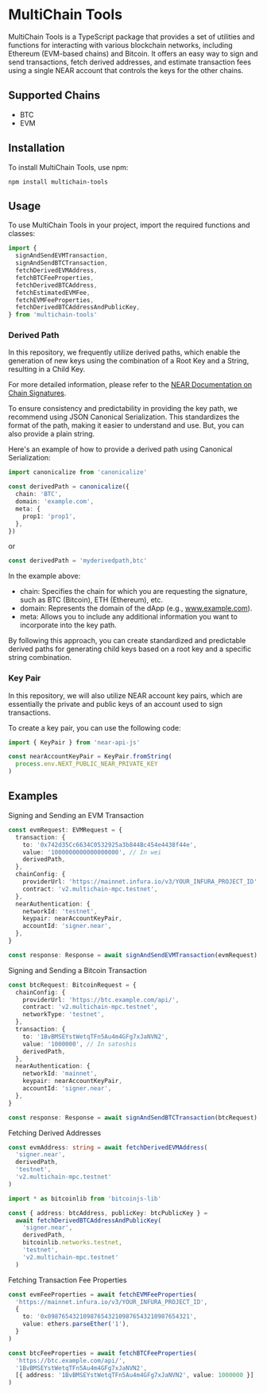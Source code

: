 # MultiChain Tools

MultiChain Tools is a TypeScript package that provides a set of utilities and functions for interacting with various blockchain networks, including Ethereum (EVM-based chains) and Bitcoin. It offers an easy way to sign and send transactions, fetch derived addresses, and estimate transaction fees using a single NEAR account that controls the keys for the other chains.

## Supported Chains

- BTC
- EVM

## Installation

To install MultiChain Tools, use npm:

    npm install multichain-tools

## Usage

To use MultiChain Tools in your project, import the required functions and classes:

```typescript
import {
  signAndSendEVMTransaction,
  signAndSendBTCTransaction,
  fetchDerivedEVMAddress,
  fetchBTCFeeProperties,
  fetchDerivedBTCAddress,
  fetchEstimatedEVMFee,
  fetchEVMFeeProperties,
  fetchDerivedBTCAddressAndPublicKey,
} from 'multichain-tools'
```

### Derived Path

In this repository, we frequently utilize derived paths, which enable the generation of new keys using the combination of a Root Key and a String, resulting in a Child Key.

For more detailed information, please refer to the [NEAR Documentation on Chain Signatures](https://docs.near.org/concepts/abstraction/chain-signatures#derivation-paths-one-account-multiple-chains).

To ensure consistency and predictability in providing the key path, we recommend using JSON Canonical Serialization. This standardizes the format of the path, making it easier to understand and use. But, you can also provide a plain string.

Here's an example of how to provide a derived path using Canonical Serialization:

```typescript
import canonicalize from 'canonicalize'

const derivedPath = canonicalize({
  chain: 'BTC',
  domain: 'example.com',
  meta: {
    prop1: 'prop1',
  },
})
```

or

```typescript
const derivedPath = 'myderivedpath,btc'
```

In the example above:

- chain: Specifies the chain for which you are requesting the signature, such as BTC (Bitcoin), ETH (Ethereum), etc.
- domain: Represents the domain of the dApp (e.g., www.example.com).
- meta: Allows you to include any additional information you want to incorporate into the key path.

By following this approach, you can create standardized and predictable derived paths for generating child keys based on a root key and a specific string combination.

### Key Pair

In this repository, we will also utilize NEAR account key pairs, which are essentially the private and public keys of an account used to sign transactions.

To create a key pair, you can use the following code:

```typescript
import { KeyPair } from 'near-api-js'

const nearAccountKeyPair = KeyPair.fromString(
  process.env.NEXT_PUBLIC_NEAR_PRIVATE_KEY
)
```

## Examples

Signing and Sending an EVM Transaction

```typescript
const evmRequest: EVMRequest = {
  transaction: {
    to: '0x742d35Cc6634C0532925a3b844Bc454e4438f44e',
    value: '1000000000000000000', // In wei
    derivedPath,
  },
  chainConfig: {
    providerUrl: 'https://mainnet.infura.io/v3/YOUR_INFURA_PROJECT_ID',
    contract: 'v2.multichain-mpc.testnet',
  },
  nearAuthentication: {
    networkId: 'testnet',
    keypair: nearAccountKeyPair,
    accountId: 'signer.near',
  },
}

const response: Response = await signAndSendEVMTransaction(evmRequest)
```

Signing and Sending a Bitcoin Transaction

```typescript
const btcRequest: BitcoinRequest = {
  chainConfig: {
    providerUrl: 'https://btc.example.com/api/',
    contract: 'v2.multichain-mpc.testnet',
    networkType: 'testnet',
  },
  transaction: {
    to: '1BvBMSEYstWetqTFn5Au4m4GFg7xJaNVN2',
    value: '1000000', // In satoshis
    derivedPath,
  },
  nearAuthentication: {
    networkId: 'mainnet',
    keypair: nearAccountKeyPair,
    accountId: 'signer.near',
  },
}

const response: Response = await signAndSendBTCTransaction(btcRequest)
```

Fetching Derived Addresses

```typescript
const evmAddress: string = await fetchDerivedEVMAddress(
  'signer.near',
  derivedPath,
  'testnet',
  'v2.multichain-mpc.testnet'
)

import * as bitcoinlib from 'bitcoinjs-lib'

const { address: btcAddress, publicKey: btcPublicKey } =
  await fetchDerivedBTCAddressAndPublicKey(
    'signer.near',
    derivedPath,
    bitcoinlib.networks.testnet,
    'testnet',
    'v2.multichain-mpc.testnet'
  )
```

Fetching Transaction Fee Properties

```typescript
const evmFeeProperties = await fetchEVMFeeProperties(
  'https://mainnet.infura.io/v3/YOUR_INFURA_PROJECT_ID',
  {
    to: '0x0987654321098765432109876543210987654321',
    value: ethers.parseEther('1'),
  }
)

const btcFeeProperties = await fetchBTCFeeProperties(
  'https://btc.example.com/api/',
  '1BvBMSEYstWetqTFn5Au4m4GFg7xJaNVN2',
  [{ address: '1BvBMSEYstWetqTFn5Au4m4GFg7xJaNVN2', value: 1000000 }]
)
```
